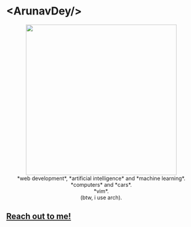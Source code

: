 # \<ArunavDey\/\>

<div id="header" align="center">
  <div>
    <img src="https://media.giphy.com/media/nIlgTxY29wJuU/giphy.gif" width="400" />
    <div>
      <span>*web development*, *artificial intelligence* and *machine learning*.</span><br />
      <span>*computers* and *cars*.</span><br />
      <span>*vim*.</span><br />
      <span>(btw, i use arch).</span><br />
    </div>
  </div>
</div> 



## [Reach out to me!](mailto:arunav.dey@protonmail.com)
